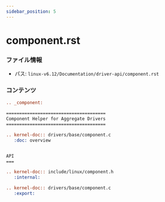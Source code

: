 ```yaml
---
sidebar_position: 5
---
```

# component.rst

### ファイル情報

- パス: `linux-v6.12/Documentation/driver-api/component.rst`

### コンテンツ

```rst
.. _component:

======================================
Component Helper for Aggregate Drivers
======================================

.. kernel-doc:: drivers/base/component.c
   :doc: overview


API
===

.. kernel-doc:: include/linux/component.h
   :internal:

.. kernel-doc:: drivers/base/component.c
   :export:


```
